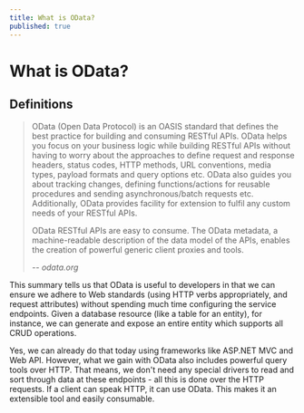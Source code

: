 ```yaml
---
title: What is OData?
published: true
---
```


# What is OData?

## Definitions

> OData (Open Data Protocol) is an OASIS standard that defines the best practice for building and consuming RESTful APIs. OData helps you focus on your business logic while building RESTful APIs without having to worry about the approaches to define request and response headers, status codes, HTTP methods, URL conventions, media types, payload formats and query options etc. OData also guides you about tracking changes, defining functions/actions for reusable procedures and sending asynchronous/batch requests etc. Additionally, OData provides facility for extension to fulfil any custom needs of your RESTful APIs.
>
> OData RESTful APIs are easy to consume. The OData metadata, a machine-readable description of the data model of the APIs, enables the creation of powerful generic client proxies and tools.
>
> -- <cite>odata.org</cite>

This summary tells us that OData is useful to developers in that we can ensure we adhere to Web standards (using HTTP verbs appropriately, and request attributes) without spending much time configuring the service endpoints. Given a database resource (like a table for an entity), for instance, we can generate and expose an entire entity which supports all CRUD operations.

Yes, we can already do that today using frameworks like ASP.NET MVC and Web API. However, what we gain with OData also includes powerful query tools over HTTP. That means, we don't need any special drivers to read and sort through data at these endpoints - all this is done over the HTTP requests. If a client can speak HTTP, it can use OData. This makes it an extensible tool and easily consumable.
